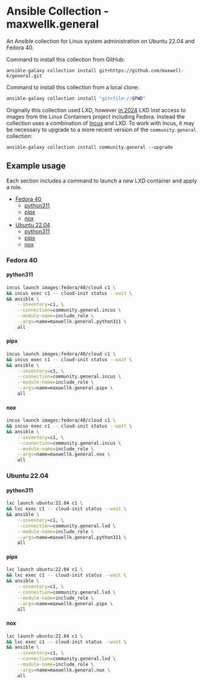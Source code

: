 # Ansible Collection - maxwellk.general

An Ansible collection for Linux system administration on Ubuntu 22.04 and
Fedora 40.

Command to install this collection from GitHub:

    ansible-galaxy collection install git+https://github.com/maxwell-k/general.git

Command to install this collection from a local clone:

<!--
trash ~/.ansible/collections
-->

<!-- embedme .README.md-files/install-pwd.sh -->

```sh
ansible-galaxy collection install "git+file://$PWD"
```

Originally this collection used LXD, however [in 2024] LXD lost access to images
from the Linux Containers project including Fedora. Instead the collection uses a
combination of [Incus] and LXD. To work with Incus, it may be necessary to upgrade
to a more recent version of the `community.general` collection:

    ansible-galaxy collection install community.general --upgrade

[in 2024]:
  https://discuss.linuxcontainers.org/t/important-notice-for-lxd-users-image-server/18479
[Incus]: https://github.com/lxc/incus

## Example usage

Each section includes a command to launch a new LXD container and apply a role.

<!-- toc -->

- [Fedora 40](#fedora-40)
  - [python311](#python311)
  - [pipx](#pipx)
  - [nox](#nox)
- [Ubuntu 22.04](#ubuntu-2204)
  - [python311](#python311-1)
  - [pipx](#pipx-1)
  - [nox](#nox-1)

<!-- tocstop -->

### Fedora 40

#### python311

<!-- embedme .README.md-files/fedora-python311.sh -->

```sh
incus launch images:fedora/40/cloud c1 \
&& incus exec c1 -- cloud-init status --wait \
&& ansible \
    --inventory=c1, \
    --connection=community.general.incus \
    --module-name=include_role \
    --args=name=maxwellk.general.python311 \
    all
```

#### pipx

<!-- embedme .README.md-files/fedora-pipx.sh -->

```sh
incus launch images:fedora/40/cloud c1 \
&& incus exec c1 -- cloud-init status --wait \
&& ansible \
    --inventory=c1, \
    --connection=community.general.incus \
    --module-name=include_role \
    --args=name=maxwellk.general.pipx \
    all
```

#### nox

<!-- embedme .README.md-files/fedora-nox.sh -->

```sh
incus launch images:fedora/40/cloud c1 \
&& incus exec c1 -- cloud-init status --wait \
&& ansible \
    --inventory=c1, \
    --connection=community.general.incus \
    --module-name=include_role \
    --args=name=maxwellk.general.nox \
    all
```

### Ubuntu 22.04

#### python311

<!-- embedme .README.md-files/ubuntu-python311.sh -->

```sh
lxc launch ubuntu:22.04 c1 \
&& lxc exec c1 -- cloud-init status --wait \
&& ansible \
    --inventory=c1, \
    --connection=community.general.lxd \
    --module-name=include_role \
    --args=name=maxwellk.general.python311 \
    all
```

#### pipx

<!-- embedme .README.md-files/ubuntu-pipx.sh -->

```sh
lxc launch ubuntu:22.04 c1 \
&& lxc exec c1 -- cloud-init status --wait \
&& ansible \
    --inventory=c1, \
    --connection=community.general.lxd \
    --module-name=include_role \
    --args=name=maxwellk.general.pipx \
    all
```

#### nox

<!-- embedme .README.md-files/ubuntu-nox.sh -->

```sh
lxc launch ubuntu:22.04 c1 \
&& lxc exec c1 -- cloud-init status --wait \
&& ansible \
    --inventory=c1, \
    --connection=community.general.lxd \
    --module-name=include_role \
    --args=name=maxwellk.general.nox \
    all
```

<!-- Clean up:

lxc delete --force c1 \
&& ssh-keygen -R c1.lxd

-->

<!--
README.md
Copyright 2023 Keith Maxwell
SPDX-License-Identifier: CC0-1.0
-->

<!-- vim: set filetype=markdown.htmlCommentNoSpell.markdown-toc.embedme  : -->
